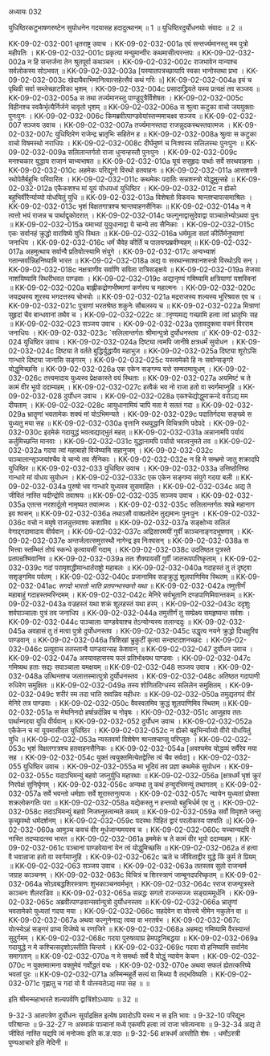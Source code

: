 अध्यायः 032

युधिष्ठिरकटुभाषणरुष्टेन सुयोधनेन गदयासह हदादुत्थानम् ॥ 1 ॥ युधिष्ठिरदुर्योधनयोः संवादः ॥ 2 ॥

KK-09-02-032-001	धृतराष्ट्र उवाच ।
KK-09-02-032-001a	एवं सन्तर्ज्यमानस्तु मम पुत्रो महीपतिः ।
KK-09-02-032-001c	प्रकृत्या मन्युमान्वीरः कथमासीत्परन्तपः ॥
KK-09-02-032-002a	न हि सन्तर्जना तेन श्रुतपूर्वा कथञ्चन ।
KK-09-02-032-002c	राजभावेन मान्यश्च सर्वलोकस्य सोऽभवत् ॥
KK-09-02-032-003a	[यस्यातपत्रच्छायापि स्वका भानोस्तथा प्रभा ।
KK-09-02-032-003c	खेदायैवाभिमानित्वात्सहेत्सैवं कथं गरिः ॥]
KK-09-02-032-004a	इयं च पृथिवी सर्वा सम्लेच्छाटविका भृशम् ।
KK-09-02-032-004c	प्रसादाद्ध्रियते यस्य प्रत्यक्षं तव सञ्जय ॥
KK-09-02-032-005a	स तथा तर्ज्यमानस्तु पाण्डुपुत्रैर्विशेषतः ।
KK-09-02-032-005c	विहीनश्च स्वकैर्भृत्यैर्निर्जने चावृतो भृशम् ॥
KK-09-02-032-006a	स श्रुत्वा कटुका वाचो जययुक्ताः पुनःपुनः ।
KK-09-02-032-006c	किमब्रवीत्पाण्डवेयांस्तन्ममाचक्ष्व सञ्जय ॥
KK-09-02-032-007	सञ्जय उवाच ।
KK-09-02-032-007a	तर्ज्यमानस्तदा राजन्नुदकस्थस्तवात्मजः ।
KK-09-02-032-007c	युधिष्ठिरेण राजेन्द्र भ्रातृभिः सहितेन ह ॥
KK-09-02-032-008a	श्रुत्वा स कटुका वाचो विषमस्थो नराधिपः ।
KK-09-02-032-008c	दीर्घमुष्णं च निःश्वस्य सलिलस्थः पुनःपुनः ॥
KK-09-02-032-009a	सलिलान्तर्गतो राजा धुन्वन्हस्तौ पुनःपुनः ।
KK-09-02-032-009c	मनश्चकार युद्धाय राजानं चाभ्यभाषत ॥
KK-09-02-032-010a	यूयं ससुहृदः पार्थाः सर्वे सरथवाहनाः ।
KK-09-02-032-010c	अहमेकः परिद्यूनो विरथो हतवाहनः ॥
KK-09-02-032-011a	आत्तशस्त्रै रथोपेतैर्बहुभिः परिवारितः ।
KK-09-02-032-011c	कथमेकः पदातिः सन्नशस्त्रो योद्धुमुत्सहे ॥
KK-09-02-032-012a	एकैकशश्च मां यूयं योधयध्वं युधिष्ठिर ।
KK-09-02-032-012c	न ह्येको बहुभिर्वीरैर्न्याय्यो योधयितुं युधि ॥
KK-09-02-032-013a	विशेषतो विकवचः श्रान्तश्चापत्समाश्रितः ।
KK-09-02-032-013c	भृशं विक्षतगात्रश्च श्रान्तवाहनसैनिकः ॥
KK-09-02-032-014a	न मे त्वत्तो भयं राजन्न च पार्थाद्वृकोदरात् ।
KK-09-02-032-014c	फल्गुनाद्वासुदेवाद्वा पाञ्चालेभ्योऽथवा पुनः ॥
KK-09-02-032-015a	यमाभ्यां युयुधानाद्वा ये चान्ये तव सैनिकाः ।
KK-09-02-032-015c	एकः सर्वानहं क्रुद्धो वारयिष्ये युधि स्थितः ॥
KK-09-02-032-016a	धर्ममूला सतां कीर्तिर्मनुष्याणां जनाधिप ।
KK-09-02-032-016c	धर्मं चैवेह कीर्तिं च पालयन्प्रब्रवीम्यहम् ॥
KK-09-02-032-017a	अहमुत्थाय सर्वान्वै प्रतियोत्स्यामि संयुगे ।
KK-09-02-032-017c	अन्वभ्याशं गतान्सर्वान्निहनिष्यामि भारत ॥
KK-09-02-032-018a	अद्य वः सरथान्साश्वानशस्त्रो विरथोऽपि सन् ।
KK-09-02-032-018c	नक्षत्राणीव सर्वाणि सविता रात्रिसङ्क्षये ॥
KK-09-02-032-019a	तेजसा नाशयिष्यामि स्थिरीभवत पाण्डवाः ।
KK-09-02-032-019c	अद्यानृण्यं गमिष्यामि क्षत्रियाणां यशस्विनां ॥
KK-09-02-032-020a	बाह्लीकद्रोणभीष्माणां कर्णस्य च महात्मनः ।
KK-09-02-032-020c	जयद्रथस्य शूरस्य भगदत्तस्य चोभयोः ॥
KK-09-02-032-021a	मद्रराजस्य शल्यस्य भूरिश्रवस एव च ।
KK-09-02-032-021c	पुत्राणां भरतश्रेष्ठ शकुनेः सौबलस्य च ॥
KK-09-02-032-022a	मित्राणां सुहृदां चैव बान्धवानां तथैव च ।
KK-09-02-032-022c	अानृण्यमद्य गच्छामि हत्वा त्वां भ्रातृभिः सह ॥
KK-09-02-032-023	सञ्जय उवाच ।
KK-09-02-032-023a	एतावदुक्त्वा वचनं विरराम जनाधिपः ।
KK-09-02-032-023c	`सलिलान्तर्गतः श्रीमान्पुत्रो दुर्योधनस्तव ॥'
KK-09-02-032-024	युधिष्ठिर उवाच ।
KK-09-02-032-024a	दिष्ट्या त्वमपि जानीषे क्षत्रधर्मं सुयोधन ।
KK-09-02-032-024c	दिष्ट्या ते वर्तते बुद्धिर्युद्धायैव महाभुज ॥
KK-09-02-032-025a	दिष्ट्या शूरोऽसि गान्धारे दिष्ट्या जानासि सङ्गरम् ।
KK-09-02-032-025c	यस्त्वमेको हि नः सर्वान्सङ्गरे योद्धुमिच्छसि ॥
KK-09-02-032-026a	एक एकेन सङ्गम्य यत्ते सम्मतमायुधम् ।
KK-09-02-032-026c	तत्त्वमादाय युध्यस्व प्रेक्षकास्ते वयं स्थिताः ॥
KK-09-02-032-027a	अयमिष्टं च ते कामं वीर भूयो ददाम्यहम् ।
KK-09-02-032-027c	हत्वैकं भव नो राजा हतो वा स्वर्गमाप्नुहि ॥
KK-09-02-032-028	दुर्योधन उवाच ।
KK-09-02-032-028a	एकश्चेद्योद्धुमाक्रन्दे वरोऽद्य मम दीयताम् ।
KK-09-02-032-028c	आयुधानामियं चापि मता मे सततं गदा ॥
KK-09-02-032-029a	भ्रातॄणां भवतामेकः शक्यं मां योऽभिमन्यते ।
KK-09-02-032-029c	पदातिर्गदया सङ्ख्ये स युध्यतु मया सह ॥
KK-09-02-032-030a	वृत्तानि रथयुद्धानि विचित्राणि पदेपदे ।
KK-09-02-032-030c	इदमेकं गदायुद्धं भवत्वद्याद्भुतं महत् ॥
KK-09-02-032-031a	अन्नानामपि पर्यायं कर्तुमिच्छन्ति मानवाः ।
KK-09-02-032-031c	युद्धानामपि पर्यायो भवत्वनुमते तव ॥
KK-09-02-032-032a	गदया त्वां महाबाहो विजेष्यामि सहानुजम् ।
KK-09-02-032-032c	पाञ्चालान्सृञ्जयांश्चैव ये चान्ये तव सैनिकाः ।
KK-09-02-032-032e	न हि मे सम्भ्रमो जातु शक्रादपि युधिष्ठिर ॥
KK-09-02-032-033	युधिष्ठिर उवाच ।
KK-09-02-032-033a	उत्तिष्ठोत्तिष्ठ गान्धारे मां योधय सुयोधन ।
KK-09-02-032-033c	एक एकेन सङ्गम्य संयुगे गदया बली ॥
KK-09-02-032-034a	पुरुषो भव गान्धारे युध्यस्व सुसमाहितः ।
KK-09-02-032-034c	अद्य ते जीवितं नास्ति यदीन्द्रोपि तवाश्रयः ॥
KK-09-02-032-035	सञ्जय उवाच ।
KK-09-02-032-035a	एतत्स नरशार्दूलो नामृष्यत तवात्मजः ।
KK-09-02-032-035c	सलिलान्तर्गतः श्वभ्रे महानाग इव श्वसन् ॥
KK-09-02-032-036a	तथाऽसौ वाक्प्रतोदेन तुद्यमानः पुनःपुनः ।
KK-09-02-032-036c	वचो न ममृषे राजन्नुत्तमाश्वः कशामिव ॥
KK-09-02-032-037a	सङ्क्षोभ्य सलिलं वेगाद्गदामादाय वीर्यवान् ।
KK-09-02-032-037c	अद्रिसारमयीं गुर्वीं काञ्चनाङ्गदभूषणाम् ।
KK-09-02-032-037e	अन्तर्जलात्समुत्तस्थौ नागेन्द्र इव निःश्वसन् ॥
KK-09-02-032-038a	स भित्त्वा स्तम्भितं तोयं स्कन्धे कृत्वायसीं गदाम् ।
KK-09-02-032-038c	उदतिष्ठत पुत्रस्ते प्रतपन्रश्मिवानिव ॥
KK-09-02-032-039a	ततः शैक्यायसीं गुर्वी जातरूपपरिष्कृताम् ।
KK-09-02-032-039c	गदां परामृशद्धीमान्धार्तराष्ट्रो महाबलः ॥
KK-09-02-032-040a	गदाहस्तं तु तं दृष्ट्वा सशृङ्गमिव पर्वतम् ।
KK-09-02-032-040c	प्रजानामिव सङ्क्रुद्धं शूलपाणिमिव स्थितम् ॥
KK-09-02-032-041ac	*सगदो भारतो भाति प्रतपन्भास्करो यथा* ॥
KK-09-02-032-042a	तमुत्तीर्णं महाबाहुं गदाहस्तमरिन्दमम् ।
KK-09-02-032-042c	मेनिरे सर्वभूतानि दण्डपाणिमिवान्तकम् ॥
KK-09-02-032-043a	वज्रहस्तं यथा शक्रं शूलहस्तं यथा हरम् ।
KK-09-02-032-043c	ददृशुः शर्वपाञ्चालाः पुत्रं तव जनाधिप ॥
KK-09-02-032-044a	तमुत्तीर्णं तु सम्प्रेक्ष्य समहृष्यन्त सर्वशः ।
KK-09-02-032-044c	पाञ्चालाः पाण्डवेयाश्च तेऽन्योन्यस्य तलान्ददुः ॥
KK-09-02-032-045a	अवहासं तु तं मत्वा पुत्रो दुर्योधनस्तव ।
KK-09-02-032-045c	उद्धृत्य नयने क्रुद्धो दिधक्षुरिव पाण्डवान् ॥
KK-09-02-032-046a	त्रिशिखां भ्रुकुटीं कृत्वा सन्दष्टदशनच्छदः ।
KK-09-02-032-046c	प्रत्युवाच ततस्तान्वै पाण्डवान्सह केशवान् ॥
KK-09-02-032-047	दुर्योधन उवाच ।
KK-09-02-032-047a	अस्यावहासस्य फलं प्रतिभोक्ष्यथ पाण्डवाः ।
KK-09-02-032-047c	गमिष्यथ हताः सद्यः सपाञ्चाला यमक्षयम् ॥
KK-09-02-032-048 	सञ्जय उवाच ।
KK-09-02-032-048a	उत्थिन्तश्च जलात्तस्मात्पुत्रो दुर्योधनस्तव ।
KK-09-02-032-048c	अतिष्ठत गदापाणी रुधिरेण समुक्षितः ॥
KK-09-02-032-049a	तस्य शोणितदिग्धस्य सलिलेन समुक्षितम् ।
KK-09-02-032-049c	शरीरं स्म तदा भाति स्रवन्निव महीधरः ॥
KK-09-02-032-050a	तमुद्यतगदं वीरं मेनिरे तत्र पाण्डवाः ।
KK-09-02-032-050c	वैवस्वतमिव क्रुद्धं शूलपाणिमिव स्थितम् ॥
KK-09-02-032-051a	स मेघनिनदो हर्षान्नर्दन्निव च गोवृषः ।
KK-09-02-032-051c	आजुहाव ततः पार्थान्गदया युधि वीर्यवान् ॥
KK-09-02-032-052	दुर्योधन उवाच ।
KK-09-02-032-052a	एकैकेन च मां यूयमासीदत युधिष्ठिर ।
KK-09-02-032-052c	न ह्येको बहुभिर्न्याय्यो वीरो योधयितुं युधि ॥
KK-09-02-032-053a	न्यस्तवर्मा विशेषेण श्रान्तश्चाप्सु परिप्लुतः ।
KK-09-02-032-053c	भृशं विक्षतगात्रश्च हतवाहनसैनिकः ॥
KK-09-02-032-054a	[अवश्यमेव योद्धव्यं सर्वैरेव मया सह ।
KK-09-02-032-054c	युक्तं त्वयुक्तमित्येतद्वेत्सि त्वं चैव सर्वदा] ॥
KK-09-02-032-055	युधिष्ठिर उवाच ।
KK-09-02-032-055a	मा भूदियं तव प्रज्ञा कथमेकं सुयोधन ।
KK-09-02-032-055c	यदाऽभिमन्युं बहवो जघ्नुर्युधि महारथाः ॥
KK-09-02-032-056a	[क्षत्रधर्मं भृशं क्रूरं निरपेक्षं सुनिर्घृणम् ।
KK-09-02-032-056c	अन्यथा तु कथं हन्युरभिमन्युं तथागतम् ॥
KK-09-02-032-057a	सर्वे भवन्तो धर्मज्ञाः सर्वे शूरास्तनुत्यजः ।
KK-09-02-032-057c	न्यायेन युध्यतां प्रोक्ता शक्रलोकगतिः परा ॥
KK-09-02-032-058a	यद्येकस्तु न हन्तव्यो बहुभिर्धर्म एव तु ।
KK-09-02-032-058c	तदाऽभिमन्युं बहवो निजघ्नुस्त्वन्मते कथम् ॥
KK-09-02-032-059a	सर्वो विमृशते जन्तुः कृच्छ्रस्थो धर्मदर्शनम् ।
KK-09-02-032-059c	पदस्थः पिहितं द्वारं परलोकस्य पश्यति ॥]
KK-09-02-032-060a	आमुञ्च कवचं वीर मूर्धजान्यमयस्व च ।
KK-09-02-032-060c	यच्चान्यदपि ते नास्ति तदप्यादत्स्व भारत ॥
KK-09-02-032-061a	इममेकं च ते कामं वीर भूयो ददाम्यहम् ।
KK-09-02-032-061c	पञ्चानां पाण्डवेयानां येन त्वं योद्धुमिच्छसि ॥
KK-09-02-032-062a	तं हत्वा वै भवान्राजा हतो वा स्वर्गमाप्नुहि ।
KK-09-02-032-062c	ऋते च जीविताद्वीर युद्धे किं कुर्म ते प्रियम् ॥
KK-09-02-032-063	सञ्जय उवाच ।
KK-09-02-032-063a	ततस्तव सुतो राजन्वर्म जग्राह काञ्चनम् ।
KK-09-02-032-063c	विचित्रं च शिरस्त्राणं जाम्बूनदपरिष्कृतम् ॥
KK-09-02-032-064a	सोऽवबद्धशिरस्त्राणः शुभकाञ्चनवर्मभृत् ।
KK-09-02-032-064c	रराज राजन्पुत्रस्ते काञ्चनः शैलराडिव ॥
KK-09-02-032-065a	सन्नद्धः सगतो राजन्सज्जः सङ्ग्राममूर्धनि ।
KK-09-02-032-065c	अब्रवीत्पाण्डवान्सर्वान्पुत्रो दुर्योधनस्तव ॥
KK-09-02-032-066a	भ्रातॄणां भवतामेको युध्यतां गदया मया ।
KK-09-02-032-066c	सहदेवेन वा योत्स्ये भीमेन नकुलेन वा ॥
KK-09-02-032-067a	अथवा फल्गुनेनाद्य त्वया वा भरतर्षभ ।
KK-09-02-032-067c	योत्स्येऽहं सङ्गरं प्राप्य विजेष्ये च रणाजिरे ॥
KK-09-02-032-068a	अहमद्य गमिष्यामि वैरस्यान्तं सुदुर्गमम् ।
KK-09-02-032-068c	गदया पुरुषव्याघ्र हेमपट्टनिबद्धया ॥
KK-09-02-032-069a	गदायुद्धे न मे कश्चित्सदृशोऽस्तीति चिन्तये ।
KK-09-02-032-069c	गदया वो हनिष्यामि सर्वानेव समागतान् ॥
KK-09-02-032-070a	न मे समर्थाः सर्वे वै योद्धुं न्यायेन केचन ।
KK-09-02-032-070c	न युक्तमात्मना वक्तुमेवं गर्वोद्धतं वचः ।
KK-09-02-032-070e	अथवा सफलं ह्येतत्करिष्ये भवतां पुरः ॥
KK-09-02-032-071a	अस्मिन्महूर्ते सत्यं वा मिथ्या वै तद्भविष्यति ।
KK-09-02-032-071c	गृह्णातु च गदां यो वै योत्स्यतेऽद्य मया सह ॥ ॥

इति श्रीमन्महाभारते शल्यपर्वणि द्वात्रिंशोऽध्यायः ॥ 32 ॥

9-32-3 आतपत्रेण दुर्योधनः सूर्याद्रक्षित इत्येष प्रवादोऽपि यस्य न स इति भावः ॥ 9-32-10 परिद्यूनः परिश्रान्तः ॥ 9-32-27 नः अस्माकं पञ्चानां मध्ये एकमपि हत्वा त्वं राजा भवेत्यन्वयः ॥ 9-32-34 अद्य ते जीवितं नास्ति यद्यपि त्वं मनोजवः इति क.ङ.पाठः ॥ 9-32-56 क्षत्रधर्मं अस्तीति शेषः । धर्मोऽस्त्री पुण्यआचारे इति मेदिनी ॥
